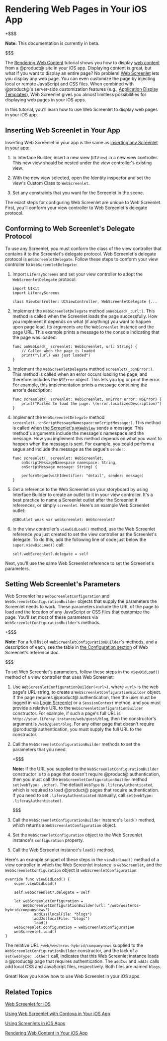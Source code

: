 # Rendering Web Pages in Your iOS App [](id=rendering-web-pages-in-your-ios-app)

+$$$

**Note:** This documentation is currently in beta. 

$$$

The 
[Rendering Web Content](/develop/tutorials/-/knowledge_base/7-0/rendering-web-content-in-your-ios-app) 
tutorial shows you how to display 
[web content](/discover/portal/-/knowledge_base/7-0/creating-web-content) 
from a @product@ site in your iOS app. Displaying content is great, but what if 
you want to display an entire page? No problem! 
[Web Screenlet](/develop/reference/-/knowledge_base/7-0/web-screenlet-for-ios) 
lets you display any web page. You can even customize the page by injecting 
local or remote JavaScript and CSS files. When combined with @product@'s 
server-side customization features (e.g., 
[Application Display Templates](/discover/portal/-/knowledge_base/7-0/styling-apps-with-application-display-templates)), 
Web Screenlet gives you almost limitless possibilities for displaying web pages 
in your iOS apps. 

In this tutorial, you'll learn how to use Web Screenlet to display web pages in 
your iOS app. 

## Inserting Web Screenlet in Your App [](id=inserting-web-screenlet-in-your-app)

Inserting Web Screenlet in your app is the same as 
[inserting any Screenlet in your app](/develop/tutorials/-/knowledge_base/7-0/using-screenlets-in-ios-apps#inserting-and-configuring-screenlets-in-ios-apps): 

1.  In Interface Builder, insert a new view (`UIView`) in a new view controller. 
    This new view should be nested under the view controller's existing view. 

2.  With the new view selected, open the Identity inspector and set the view's 
    Custom Class to `WebScreenlet`. 

3.  Set any constraints that you want for the Screenlet in the scene. 

The exact steps for configuring Web Screenlet are unique to Web Screenlet. 
First, you'll conform your view controller to Web Screenlet's delegate protocol. 

## Conforming to Web Screenlet's Delegate Protocol [](id=conforming-to-web-screenlets-delegate-protocol)

To use any Screenlet, you must conform the class of the view controller that 
contains it to the Screenlet's delegate protocol. Web Screenlet's delegate 
protocol is `WebScreenletDelegate`. Follow these steps to conform your view 
controller to `WebScreenletDelegate`: 

1.  Import `LiferayScreens` and set your view controller to adopt the 
    `WebScreenletDelegate` protocol: 

        import UIKit
        import LiferayScreens

        class ViewController: UIViewController, WebScreenletDelegate {...

2.  Implement the `WebScreenletDelegate` method `onWebLoad(_:url:)`. This method 
    is called when the Screenlet loads the page successfully. How you implement 
    it depends on what (if anything) you want to happen upon page load. Its 
    arguments are the `WebScreenlet` instance and the page URL. This example 
    prints a message to the console indicating that the page was loaded: 

        func onWebLoad(_ screenlet: WebScreenlet, url: String) {
            // Called when the page is loaded
            print("\(url) was just loaded")
        }

3.  Implement the `WebScreenletDelegate` method `screenlet(_:onError:)`. This 
    method is called when an error occurs loading the page, and therefore 
    includes the `NSError` object. This lets you log or print the error. For 
    example, this implementation prints a message containing the error's 
    description: 

        func screenlet(_ screenlet: WebScreenlet, onError error: NSError) {
            print("Failed to load the page: \(error.localizedDescription)")
        }

4.  Implement the `WebScreenletDelegate` method 
    `screenlet(_:onScriptMessageNamespace:onScriptMessage:)`. This method is 
    called when 
    [the Screenlet's `WKWebView`](https://developer.apple.com/documentation/webkit/wkwebview) 
    sends a message. This method's arguments include the message's namespace and 
    the message. How you implement this method depends on what you want to 
    happen when the message is sent. For example, you could perform a segue and 
    include the message as the segue's `sender`: 

        func screenlet(_ screenlet: WebScreenlet,
            onScriptMessageNamespace namespace: String,
            onScriptMessage message: String) {

            performSegue(withIdentifier: "detail", sender: message)
        }

5.  Get a reference to the Web Screenlet on your storyboard by using Interface 
    Builder to create an outlet to it in your view controller. It's a best 
    practice to name a Screenlet outlet after the Screenlet it references, or 
    simply `screenlet`. Here's an example Web Screenlet outlet: 

        @IBOutlet weak var webScreenlet: WebScreenlet?

6.  In the view controller's `viewDidLoad()` method, use the Web Screenlet 
    reference you just created to set the view controller as the Screenlet's 
    delegate. To do this, add the following line of code just below the 
    `super.viewDidLoad()` call: 

        self.webScreenlet?.delegate = self

Next, you'll use the same Web Screenlet reference to set the Screenlet's 
parameters. 

## Setting Web Screenlet's Parameters [](id=setting-web-screenlets-parameters)

Web Screenlet has `WebScreenletConfiguration` and 
`WebScreenletConfigurationBuilder` objects that supply the parameters the 
Screenlet needs to work. These parameters include the URL of the page to load 
and the location of any JavaScript or CSS files that customize the page. You'll 
set most of these parameters via `WebScreenletConfigurationBuilder`'s methods. 

+$$$

**Note:** For a full list of `WebScreenletConfigurationBuilder`'s methods, and a 
description of each, see the table in 
[the Configuration section](/develop/reference/-/knowledge_base/7-0/web-screenlet-for-ios#configuration) 
of Web Screenlet's reference doc. 

$$$

To set Web Screenlet's parameters, follow these steps in the `viewDidLoad()` 
method of a view controller that uses Web Screenlet: 

1.  Use `WebScreenletConfigurationBuilder(<url>)`, where `<url>` is the web 
    page's URL string, to create a `WebScreenletConfigurationBuilder` object. If 
    the page requires @product@ authentication, then the user must be logged in 
    via 
    [Login Screenlet](/develop/reference/-/knowledge_base/7-0/loginscreenlet-for-ios) 
    or a `SessionContext` method, and you must provide a relative URL to the 
    `WebScreenletConfigurationBuilder` constructor. For example, if such a 
    page's full URL is `http://your.liferay.instance/web/guest/blog`, then the 
    constructor's argument is `/web/guest/blog`. For any other page that doesn't 
    require @product@ authentication, you must supply the full URL to the 
    constructor. 

2.  Call the `WebScreenletConfigurationBuilder` methods to set the parameters 
    that you need. 

    +$$$

    **Note:** If the URL you supplied to the `WebScreenletConfigurationBuilder` 
    constructor is to a page that doesn't require @product@ authentication, then 
    you must call the `WebScreenletConfigurationBuilder` method 
    `set(webType: .other)`. The default `WebType` is `.liferayAuthenticated`, 
    which is required to load @product@ pages that require authentication. If 
    you need to set `.liferayAuthenticated` manually, call 
    `set(webType: .liferayAuthenticated)`. 

    $$$

3.  Call the `WebScreenletConfigurationBuilder` instance's `load()` method, 
    which returns a `WebScreenletConfiguration` object. 

4.  Set the `WebScreenletConfiguration` object to the Web Screenlet instance's 
    `configuration` property. 

5.  Call the Web Screenlet instance's `load()` method. 

Here's an example snippet of these steps in the `viewDidLoad()` method of a view 
controller in which the Web Screenlet instance is `webScreenlet`, and the 
`WebScreenletConfiguration` object is `webScreenletConfiguration`: 

    override func viewDidLoad() {
        super.viewDidLoad()

        self.webScreenlet?.delegate = self

        let webScreenletConfiguration = 
            WebScreenletConfigurationBuilder(url: "/web/westeros-hybrid/companynews")
                .addCss(localFile: "blogs")
                .addJs(localFile: "blogs")
                .load()
        webScreenlet.configuration = webScreenletConfiguration
        webScreenlet.load()
    }

The relative URL `/web/westeros-hybrid/companynews` supplied to the 
`WebScreenletConfigurationBuilder` constructor, and the lack of a 
`set(webType: .other)` call, indicates that this Web Screenlet instance loads a 
@product@ page that requires authentication. The `addCss` and `addJs` calls add 
local CSS and JavaScript files, respectively. Both files are named `blogs`. 

Great! Now you know how to use Web Screenlet in your iOS apps. 

## Related Topics [](id=related-topics)

[Web Screenlet for iOS](/develop/reference/-/knowledge_base/7-0/web-screenlet-for-ios)

[Using Web Screenlet with Cordova in Your iOS App](/develop/reference/-/knowledge_base/7-0/using-web-screenlet-with-cordova-in-your-ios-app)

[Using Screenlets in iOS Apps](/develop/tutorials/-/knowledge_base/7-0/using-screenlets-in-ios-apps)

[Rendering Web Content in Your iOS App](/develop/tutorials/-/knowledge_base/7-0/rendering-web-content-in-your-ios-app)
